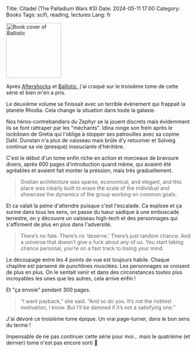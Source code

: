 Title: Citadel (The Palladium Wars #3)
Date: 2024-05-11 17:00
Category: Books
Tags: scifi, reading, lectures
Lang: fr

<img src="https://m.media-amazon.com/images/I/71yiv2EnPWL._SL1500_.jpg" alt="Book cover of Ballistic" width="150" height="auto">

Après [Aftershocks]({filename}/books/aftershocks.md) et [Ballistic]({filename}/books/ballistic.md), j'ai craqué sur le troisième tome de cette série et bien m'en a pris.

Le deuxième volume se finissait avec un terrible évènement qui frappait la planète Rhodia. Cela change la situation dans toute la galaxie.

Nos héros-contrebandiers du Zephyr se la jouent discrets mais évidemment ils se font rattraper par les "méchants". Idina ronge son frein après le lockdown de Gretia qui l'oblige à stopper ses patrouilles avec sa copine Dahl. Dunstan n'a plus de vaisseau mais brûle d'y retourner et Solveig continue sa vie (presque) insouciante d'héritière.

C'est le début d'un tome enfin riche en action et morceaux de bravoure divers, après 600 pages d'introduction quand même, qui avaient été agréables et avaient fait monter la pression, mais très graduellement.

> Gretian architecture was sparse, economical, and elegant, and this place was clearly built to erase the scale of the individual and showcase the dynamics of the group working on common goals.

Et ca valait la peine d'attendre puisque c'est l'escalade. Ca explose et ça surine dans tous les sens, on passe du tueur sadique à une embuscade terrestre, on y découvre un vaisseau high-tech et des personnages qui s'affirment de plus en plus dans l'adversité.

> There’s no fate. There’s no ‘deserve.’ There’s just random chance. And a universe that doesn’t give a fuck about any of us. You start taking chance personal, you’re on a fast track to losing your mind.

Le découpage entre les 4 points de vue est toujours habile. Chaque chapitre est parsemé de punchlines musclées. Les personnages se croisent de plus en plus. On le sentait venir et dans des circonstances toutes plus incroyables les unes que les autres, cela arrive enfin !

Et "ça envoie" pendant 300 pages.

> “I want payback,” she said. “And so do you. It’s not the noblest motivation, I know. But I’ll be damned if it’s not a satisfying one.”

J'ai dévoré ce troisième tome épique. Un vrai page-turner, dans le bon sens du terme !

Impensable de ne pas continuer cette série pour moi... mais le quatrième (et dernier) tome n'est pas encore sorti 🥲
